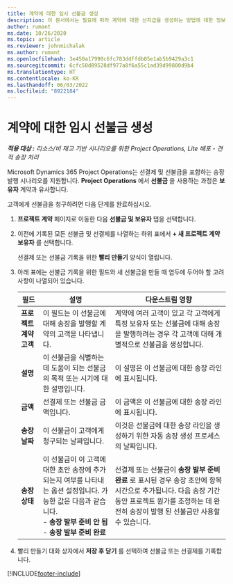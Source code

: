 ```yaml
---
title: 계약에 대한 임시 선불금 생성
description: 이 문서에서는 필요에 따라 계약에 대한 선지급을 생성하는 방법에 대한 정보를 제공합니다.
author: rumant
ms.date: 10/26/2020
ms.topic: article
ms.reviewer: johnmichalak
ms.author: rumant
ms.openlocfilehash: 3e450a17990c6fc783ddffdb05e1ab5b9429a3c1
ms.sourcegitcommit: 6cfc50d89528df977a8f6a55c1ad39d99800d9b4
ms.translationtype: HT
ms.contentlocale: ko-KR
ms.lasthandoff: 06/03/2022
ms.locfileid: "8922184"
---
```

# <a name="creating-an-ad-hoc-advance-on-a-contract"></a>계약에 대한 임시 선불금 생성

_**적용 대상 :** 리소스/비 재고 기반 시나리오를 위한 Project Operations, Lite 배포 - 견적 송장 처리_

Microsoft Dynamics 365 Project Operations는 선결제 및 선불금을 포함하는 송장 발행 시나리오를 지원합니다. **Project Operations** 에서 **선불금** 을 사용하는 과정은 **보유자** 계약과 유사합니다. 

고객에게 선불금을 청구하려면 다음 단계를 완료하십시오.

1. **프로젝트 계약** 페이지로 이동한 다음 **선불금 및 보유자** 탭을 선택합니다.
2. 이전에 기록된 모든 선불금 및 선결제를 나열하는 하위 표에서 **+ 새 프로젝트 계약 보유자** 를 선택합니다. 

    선결제 또는 선불금 기록을 위한 **빨리 만들기** 양식이 열립니다.
    
3. 아래 표에는 선불금 기록을 위한 필드와 새 선불금을 만들 때 염두에 두어야 할 고려 사항이 나열되어 있습니다.

    | 필드 | 설명 | 다운스트림 영향 |
    | --- | --- | --- |
    | **프로젝트 계약 고객** | 이 필드는 이 선불금에 대해 송장을 발행할 계약의 고객을 나타냅니다. | 계약에 여러 고객이 있고 각 고객에게 특정 보유자 또는 선불금에 대해 송장을 발행하려는 경우 각 고객에 대해 개별적으로 선불금을 생성합니다. |
    | **설명** | 이 선불금을 식별하는 데 도움이 되는 선불금의 목적 또는 시기에 대한 설명입니다. | 이 설명은 이 선불금에 대한 송장 라인에 표시됩니다. |
    | **금액** | 선결제 또는 선불금 금액입니다. | 이 금액은 이 선불금에 대한 송장 라인에 표시됩니다. |
    | **송장 날짜** | 이 선불금이 고객에게 청구되는 날짜입니다. | 이것은 선불금에 대한 송장 라인을 생성하기 위한 자동 송장 생성 프로세스의 날짜입니다. |
    | **송장 상태** | 이 선불금이 이 고객에 대한 초안 송장에 추가되는지 여부를 나타내는 옵션 설정입니다. 가능한 값은 다음과 같습니다.</br>- **송장 발부 준비 안 됨**</br>- **송장 발부 준비 완료** | 선결제 또는 선불금이 **송장 발부 준비 완료** 로 표시된 경우 송장 초안에 항목 시간으로 추가됩니다. 다음 송장 기간 동안 프로젝트 원가를 조정하는 데 완전히 송장이 발행 된 선불금만 사용할 수 있습니다. |

4. 빨리 만들기 대화 상자에서 **저장 후 닫기** 를 선택하여 선불금 또는 선결제를 기록합니다.


[!INCLUDE[footer-include](../../includes/footer-banner.md)]